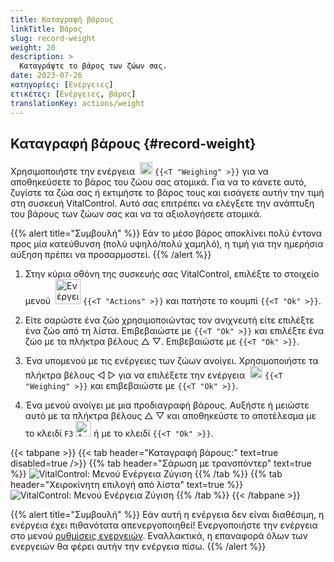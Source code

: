 ```yaml
---
title: Καταγραφή βάρους
linkTitle: Βάρος
slug: record-weight
weight: 20
description: >
  Καταγράψτε το βάρος των ζώων σας.
date: 2023-07-26
κατηγορίες: [Ενέργειες]
ετικέτες: [Ενέργειες, βάρος]
translationKey: actions/weight
---
```


## Καταγραφή βάρους {#record-weight}
Χρησιμοποιήστε την ενέργεια &nbsp;<img src="/icons/actions/weight.svg" width="20" align="bottom" alt="Ζύγιση" /> `{{<T "Weighing" >}}` για να αποθηκεύσετε το βάρος του ζώου σας ατομικά. Για να το κάνετε αυτό, ζυγίστε τα ζώα σας ή εκτιμήστε το βάρος τους και εισάγετε αυτήν την τιμή στη συσκευή VitalControl. Αυτό σας επιτρέπει να ελέγξετε την ανάπτυξη του βάρους των ζώων σας και να τα αξιολογήσετε ατομικά.

{{% alert title="Συμβουλή" %}}
Εάν το μέσο βάρος αποκλίνει πολύ έντονα προς μία κατεύθυνση (πολύ υψηλό/πολύ χαμηλό), η τιμή για την ημερήσια αύξηση πρέπει να προσαρμοστεί.
{{% /alert %}}

1. Στην κύρια οθόνη της συσκευής σας VitalControl, επιλέξτε το στοιχείο μενού &nbsp;<img src="/icons/actions.svg" width="40" align="bottom" alt="Ενέργειες" /> `{{<T "Actions" >}}` και πατήστε το κουμπί `{{<T "Ok" >}}`.

2. Είτε σαρώστε ένα ζώο χρησιμοποιώντας τον ανιχνευτή είτε επιλέξτε ένα ζώο από τη λίστα. Επιβεβαιώστε με `{{<T "Ok" >}}` και επιλέξτε ένα ζώο με τα πλήκτρα βέλους △ ▽. Επιβεβαιώστε με `{{<T "Ok" >}}`.

3. Ένα υπομενού με τις ενέργειες των ζώων ανοίγει. Χρησιμοποιήστε τα πλήκτρα βέλους ◁ ▷ για να επιλέξετε την ενέργεια &nbsp;<img src="/icons/actions/weight.svg" width="20" align="bottom" alt="Ζύγιση" /> `{{<T "Weighing" >}}` και επιβεβαιώστε με `{{<T "Ok" >}}`.

4. Ένα μενού ανοίγει με μια προδιαγραφή βάρους. Αυξήστε ή μειώστε αυτό με τα πλήκτρα βέλους △ ▽ και αποθηκεύστε το αποτέλεσμα με το κλειδί `F3` <img src="/icons/footer/save.svg" width="25" align="bottom" alt="Αποθήκευση" /> ή με το κλειδί `{{<T "Ok" >}}`.

{{< tabpane >}}
{{< tab header="Καταγραφή βάρους:" text=true disabled=true />}}
{{% tab header="Σάρωση με τρανσπόντερ" text=true %}}
  ![VitalControl: Μενού Ενέργεια Ζύγιση](../images/weighing-scan.png "Ζύγιση")
{{% /tab %}}
{{% tab header="Χειροκίνητη επιλογή από λίστα" text=true %}}
  ![VitalControl: Μενού Ενέργεια Ζύγιση](../images/weighing.png "Ζύγιση")
{{% /tab %}}
{{< /tabpane >}}

{{% alert title="Συμβουλή" %}}
Εάν αυτή η ενέργεια δεν είναι διαθέσιμη, η ενέργεια έχει πιθανότατα απενεργοποιηθεί! Ενεργοποιήστε την ενέργεια στο μενού [ρυθμίσεις ενεργειών](../setting/). Εναλλακτικά, η επαναφορά όλων των ενεργειών θα φέρει αυτήν την ενέργεια πίσω.
{{% /alert %}}
